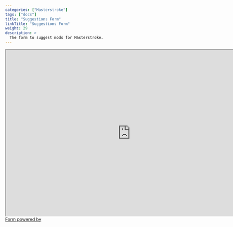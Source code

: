 ```yaml
---
categories: ["Masterstroke"]
tags: ["docs"] 
title: "Suggestions Form"
linkTitle: "Suggestions Form"
weight: 29
description: >
  The form to suggest mods for Masterstroke.
---
```


<div class="asana-embed-container"><link rel="stylesheet" href="https://form.asana.com/static/asana-form-embed-style.css"/><iframe class="asana-embed-iframe" height="533" width = "800" src="https://form.asana.com/?k=nHfP8ckMDN4k57s7Vc0-JA&d=1202685114827965&embed=true"></iframe><div class="asana-embed-footer"><a rel="nofollow noopener" target="_blank" class="asana-embed-footer-link" href="https://asana.com/?utm_source=embedded_form"><span class="asana-embed-footer-text">Form powered by</span><div class="asana-embed-footer-logo" role="img" aria-label="Logo of Asana"></div></a></div></div>